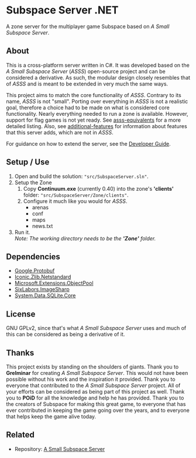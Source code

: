 # Subspace Server .NET
A zone server for the multiplayer game Subspace based on *A Small Subspace Server*.

## About
This is a cross-platform server written in C#.  It was developed based on the *A Small Subspace Server* (*ASSS*) open-source project and can be considered a derivative.  As such, the modular design closely resembles that of *ASSS* and is meant to be extended in very much the same ways. 

This project aims to match the core functionality of *ASSS*. Contrary to its name, *ASSS* is not "small". Porting over everything in *ASSS* is not a realistic goal, therefore a choice had to be made on what is considered core functionality. Nearly everything needed to run a zone is available. However, support for flag games is not yet ready. See [asss-equivalents](./doc/asss-equivalents) for a more detailed listing. Also, see [additional-features](./doc/additional-features.md) for information about features that this server adds, which are not in *ASSS*.

For guidance on how to extend the server, see the [Developer Guide](./doc/developer-guide.md).

## Setup / Use
1. Open and build the solution: `"src/SubspaceServer.sln"`.
2. Setup the Zone
   1. Copy **Continuum.exe** (currently 0.40) into the zone's **'clients'** folder: `"src/SubspaceServer/Zone/clients"`.
   2. Configure it much like you would for *ASSS*.
      - arenas
      - conf
      - maps
      - news.txt
3. Run it.  
*Note: The working directory needs to be the **'Zone'** folder.*

## Dependencies
- [Google.Protobuf](https://www.nuget.org/packages/Google.Protobuf)
- [Iconic.Zlib.Netstandard](https://www.nuget.org/packages/Iconic.Zlib.Netstandard)
- [Microsoft.Extensions.ObjectPool](https://www.nuget.org/packages/Microsoft.Extensions.ObjectPool)
- [SixLabors.ImageSharp](https://www.nuget.org/packages/SixLabors.ImageSharp)
- [System.Data.SQLite.Core](https://www.nuget.org/packages/System.Data.SQLite.Core)

## License
GNU GPLv2, since that's what *A Small Subspace Server* uses and much of this can be considered as being a derivative of it.

## Thanks
This project exists by standing on the shoulders of giants. Thank you to **Grelminar** for creating *A Small Subspace Server*. This would not have been possible without his work and the inspiration it provided. Thank you to everyone that contributed to the *A Small Subspace Server* project. All of your efforts can be considered as being part of this project as well. Thank you to **POiD** for all the knowledge and help he has provided. Thank you to the creators of Subspace for making this great game, to everyone that has ever contributed in keeping the game going over the years, and to everyone that helps keep the game alive today.

## Related
- Repository: [A Small Subspace Server](https://bitbucket.org/grelminar/asss)

